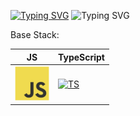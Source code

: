 <a href="https://git.io/typing-svg"><img src="https://readme-typing-svg.herokuapp.com?font=Consolas&weight=900&size=18&duration=2000&pause=1000&color=0BFF00&background=7474745D&center=true&vCenter=true&multiline=true&repeat=false&width=80&height=45&lines=%2Fstart" alt="Typing SVG" /></a>
<img src="https://readme-typing-svg.herokuapp.com?font=Consolas&weight=900&size=40&duration=2000&pause=500&color=40b27f&background=3A902300&center=false&vCenter=true&multiline=true&repeat=false&width=800&height=120&lines=Hello!+My+name+is+Slava!;I'm+frontend+developer+from+Russia" alt="Typing SVG" />
<br>

Base Stack: 
<markdown-accessiblity-table><table>
<thead>
<tr>
<th>JS</th>
<th>TypeScript</th>
</tr>
</thead>
<tbody>
<tr>
<td><a target="_blank" rel="noopener noreferrer" href="https://github.com/devicons/devicon/blob/master/icons/javascript/javascript-original.svg"><img src="https://github.com/devicons/devicon/raw/master/icons/javascript/javascript-original.svg" title="JavaScript" alt="JavaScript" width="55" height="55" style="max-width: 100%;"></a></td>
<td><a target="_blank" rel="noopener noreferrer nofollow" href="https://camo.githubusercontent.com/b8dc7de058b6dca715cef009bc63e74b49f0747d6252cff3da6e7289bf8774d1/68747470733a2f2f74656368737461636b2d67656e657261746f722e76657263656c2e6170702f74732d69636f6e2e737667"><img src="https://camo.githubusercontent.com/b8dc7de058b6dca715cef009bc63e74b49f0747d6252cff3da6e7289bf8774d1/68747470733a2f2f74656368737461636b2d67656e657261746f722e76657263656c2e6170702f74732d69636f6e2e737667" title="TS" alt="TS" width="55" height="55" style="max-width: 100%;"></a></td>
</tr>
</tbody>
</table></markdown-accessiblity-table>
